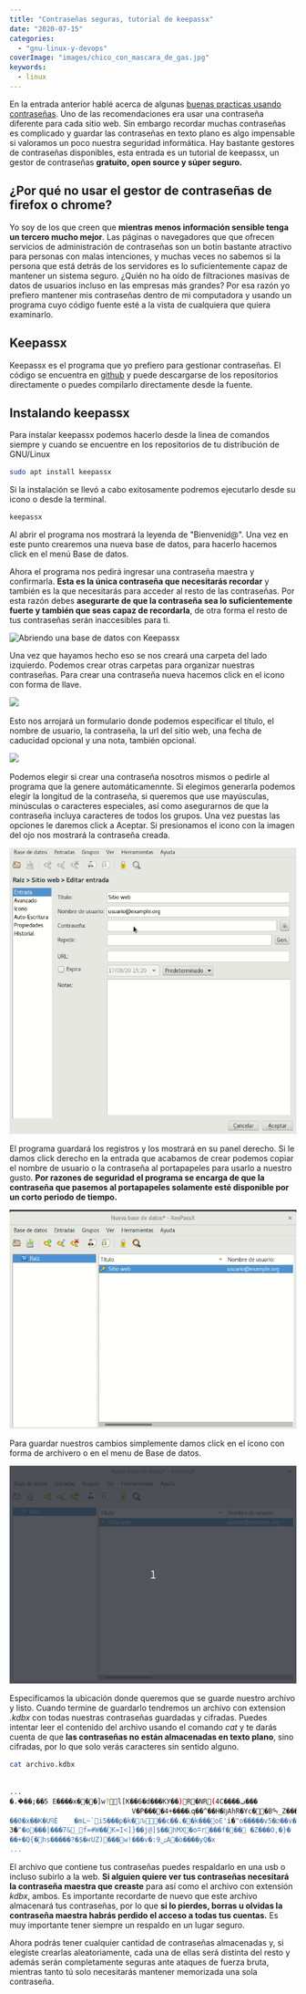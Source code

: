 ```yaml
---
title: "Contraseñas seguras, tutorial de keepassx"
date: "2020-07-15"
categories: 
  - "gnu-linux-y-devops"
coverImage: "images/chico_con_mascara_de_gas.jpg"
keywords:
  - linux
---
```


En la entrada anterior hablé acerca de algunas [buenas practicas usando contraseñas](https://coffeebytes.dev/como-crear-una-contrasena-segura/). Uno de las recomendaciones era usar una contraseña diferente para cada sitio web. Sin embargo recordar muchas contraseñas es complicado y guardar las contraseñas en texto plano es algo impensable si valoramos un poco nuestra seguridad informática. Hay bastante gestores de contraseñas disponibles, esta entrada es un tutorial de keepassx, un gestor de contraseñas **gratuito, open source y súper seguro.**

## ¿Por qué no usar el gestor de contraseñas de firefox o chrome?

Yo soy de los que creen que **mientras menos información sensible tenga un tercero mucho mejor**. Las páginas o navegadores que que ofrecen servicios de administración de contraseñas son un botín bastante atractivo para personas con malas intenciones, y muchas veces no sabemos si la persona que está detrás de los servidores es lo suficientemente capaz de mantener un sistema seguro. ¿Quién no ha oído de filtraciones masivas de datos de usuarios incluso en las empresas más grandes? Por esa razón yo prefiero mantener mis contraseñas dentro de mi computadora y usando un programa cuyo código fuente esté a la vista de cualquiera que quiera examinarlo.

## Keepassx

Keepassx es el programa que yo prefiero para gestionar contraseñas. El código se encuentra en [github](https://github.com/keepassx/keepassx) y puede descargarse de los repositorios directamente o puedes compilarlo directamente desde la fuente.

## Instalando keepassx

Para instalar keepassx podemos hacerlo desde la linea de comandos siempre y cuando se encuentre en los repositorios de tu distribución de GNU/Linux

```bash
sudo apt install keepassx
```

Si la instalación se llevó a cabo exitosamente podremos ejecutarlo desde su icono o desde la terminal.

```bash
keepassx
```

Al abrir el programa nos mostrará la leyenda de "Bienvenid@". Una vez en este punto crearemos una nueva base de datos, para hacerlo hacemos click en el menú Base de datos.

Ahora el programa nos pedirá ingresar una contraseña maestra y confirmarla. **Esta es la única contraseña que necesitarás recordar** y también es la que necesitarás para acceder al resto de las contraseñas. Por esta razón debes **asegurarte de que la contraseña sea lo suficientemente fuerte y también que seas capaz de recordarla**, de otra forma el resto de tus contraseñas serán inaccesibles para ti.

![Abriendo una base de datos con Keepassx](images/Keepass_crear_base_de_datos.gif)

Una vez que hayamos hecho eso se nos creará una carpeta del lado izquierdo. Podemos crear otras carpetas para organizar nuestras contraseñas. Para crear una contraseña nueva hacemos click en el icono con forma de llave.

![](images/Keepass_crear_entrada.gif)

Esto nos arrojará un formulario donde podemos especificar el título, el nombre de usuario, la contraseña, la url del sitio web, una fecha de caducidad opcional y una nota, también opcional.

![](images/keepass_crear_usuario_y_contrasena.gif)

Podemos elegir si crear una contraseña nosotros mismos o pedirle al programa que la genere automáticamennte. Si elegimos generarla podemos elegir la longitud de la contraseña, si queremos que use mayúsculas, minúsculas o caracteres especiales, así como asegurarnos de que la contraseña incluya caracteres de todos los grupos. Una vez puestas las opciones le daremos click a Aceptar. Si presionamos el icono con la imagen del ojo nos mostrará la contraseña creada.

![](images/Keepass_crear_contrasena_pantalla_sin_flash.gif)

El programa guardará los registros y los mostrará en su panel derecho. Si le damos click derecho en la entrada que acabamos de crear podemos copiar el nombre de usuario o la contraseña al portapapeles para usarlo a nuestro gusto. **Por razones de seguridad el programa se encarga de que la contraseña que pasemos al portapapeles solamente esté disponible por un corto periodo de tiempo.**

![](images/Keepass_copiar_contrasena.gif)

Para guardar nuestros cambios simplemente damos click en el ícono con forma de archivero o en el menu de Base de datos.

![](images/Keepass_guardar_base_de_datos_sin_frecuentes.gif)

Especificamos la ubicación donde queremos que se guarde nuestro archivo y listo. Cuando termine de guardarlo tendremos un archivo con extension _.kdbx_ con todas nuestras contraseñas guardadas y cifradas. Puedes intentar leer el contenido del archivo usando el comando _cat_ y te darás cuenta de que **las contraseñas no están almacenadas en texto plano**, sino cifradas, por lo que solo verás caracteres sin sentido alguno.

```bash
cat archivo.kdbx
```

```bash

...
�.�ٞ��;��5 E����x���]w?l[K��6�d���KУ��)R�NR(4C����ݠ���
                              V�P����4+����ׁ˪q��^��H�ǉAhR�Yc��Bߒ_Z���<���C�[��W�]ސ�o�ӎ �*쑜�����i9.�e���}`�9	uܼJ+��v�~RLf����y�8�I(~E}�M��bÄ�h@'2��|#$�8�D%|�;~j:
��0�x��K�UϥÈ	�mL~`i5���p�k�᭾Ԉ��c��.�׏�k���oE'i�"o�����v5�⚂��v�p8"�n��[so�.�gȣև�H��V&�(g.���0���_w:�s�@�
3�"�o���|���7&_f=#W��ۡK=I<]}��j@]$��hMX�oʭr���f�׹��	�Z���O,�}�
��+�Q{�hs�����?�$�ҥUZ)���w!���v�:ݜ9A�ò����уQ�x
...
```

El archivo que contiene tus contraseñas puedes respaldarlo en una usb o incluso subirlo a la web. **Si alguien quiere ver tus contraseñas necesitará la contraseña maestra que creaste** para así como el archivo con extensión _kdbx_, ambos. Es importante recordarte de nuevo que este archivo almacenará tus contraseñas, por lo que **si lo pierdes, borras u olvidas la contraseña maestra habrás perdido el acceso a todas tus cuentas.** Es muy importante tener siempre un respaldo en un lugar seguro.

Ahora podrás tener cualquier cantidad de contraseñas almacenadas y, si elegiste crearlas aleatoriamente, cada una de ellas será distinta del resto y además serán completamente seguras ante ataques de fuerza bruta, mientras tanto tú solo necesitarás mantener memorizada una sola contraseña.
